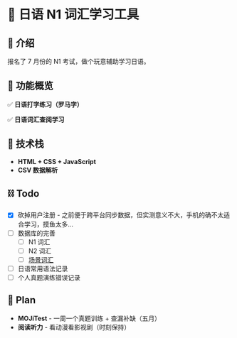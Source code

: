 # 🍣 日语 N1 词汇学习工具

## 📖 介绍

报名了 7 月份的 N1 考试，做个玩意辅助学习日语。

## 🎯 功能概览

✅ **日语打字练习（罗马字）**

✅ **日语词汇查阅学习**

## 🚀 技术栈

- **HTML + CSS + JavaScript**
- **CSV 数据解析**

## ⛓️ Todo

- [x] 砍掉用户注册 - 之前便于跨平台同步数据，但实测意义不大，手机的确不太适合学习，摸鱼太多...
- [ ] 数据库的完善
  - [ ] N1 词汇
  - [ ] N2 词汇
  - [ ] [场景词汇](./First%20Thousands%20Words%20in%20Japanese.pdf)
- [ ] 日语常用语法记录
- [ ] 个人真题演练错误记录

## 🍙 Plan

- **MOJiTest** - 一周一个真题训练 + 查漏补缺（五月）
- **阅读听力** - 看动漫看影视剧（时刻保持）
